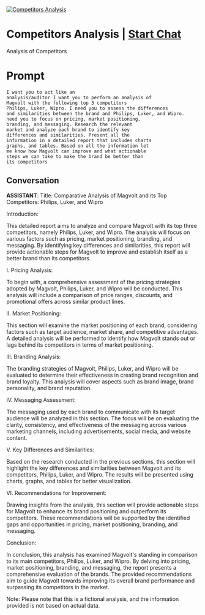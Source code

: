 
[![Competitors Analysis](https://flow-prompt-covers.s3.us-west-1.amazonaws.com/icon/futuristic/futu_1.png)](https://gptcall.net/chat.html?data=%7B%22contact%22%3A%7B%22id%22%3A%22yAA8Y2RXbpHp00ZGQ1dQi%22%2C%22flow%22%3Atrue%7D%7D)
# Competitors Analysis | [Start Chat](https://gptcall.net/chat.html?data=%7B%22contact%22%3A%7B%22id%22%3A%22yAA8Y2RXbpHp00ZGQ1dQi%22%2C%22flow%22%3Atrue%7D%7D)
Analysis of Competitors 

# Prompt

```
I want you to act like an
analysis/auditor I want you to perform an analysis of
Magvolt with the following top 3 competitors
Philips, Luker, Wipro. I need you to assess the differences
and similarities between the brand and Philips, Luker, and Wipro.
need you to focus on pricing, market positioning,
branding, and messaging. Research the relevant
market and analyze each brand to identify key
differences and similarities. Present all the
information in a detailed report that includes charts
graphs, and tables. Based on all the information let
me know how Magvolt can improve and what actionable
steps we can take to make the brand be better than
its competitors
```

## Conversation

**ASSISTANT**: Title: Comparative Analysis of Magvolt and its Top Competitors: Philips, Luker, and Wipro



Introduction:

This detailed report aims to analyze and compare Magvolt with its top three competitors, namely Philips, Luker, and Wipro. The analysis will focus on various factors such as pricing, market positioning, branding, and messaging. By identifying key differences and similarities, this report will provide actionable steps for Magvolt to improve and establish itself as a better brand than its competitors.



I. Pricing Analysis:

To begin with, a comprehensive assessment of the pricing strategies adopted by Magvolt, Philips, Luker, and Wipro will be conducted. This analysis will include a comparison of price ranges, discounts, and promotional offers across similar product lines.



II. Market Positioning:

This section will examine the market positioning of each brand, considering factors such as target audience, market share, and competitive advantages. A detailed analysis will be performed to identify how Magvolt stands out or lags behind its competitors in terms of market positioning.



III. Branding Analysis:

The branding strategies of Magvolt, Philips, Luker, and Wipro will be evaluated to determine their effectiveness in creating brand recognition and brand loyalty. This analysis will cover aspects such as brand image, brand personality, and brand reputation.



IV. Messaging Assessment:

The messaging used by each brand to communicate with its target audience will be analyzed in this section. The focus will be on evaluating the clarity, consistency, and effectiveness of the messaging across various marketing channels, including advertisements, social media, and website content.



V. Key Differences and Similarities:

Based on the research conducted in the previous sections, this section will highlight the key differences and similarities between Magvolt and its competitors, Philips, Luker, and Wipro. The results will be presented using charts, graphs, and tables for better visualization.



VI. Recommendations for Improvement:

Drawing insights from the analysis, this section will provide actionable steps for Magvolt to enhance its brand positioning and outperform its competitors. These recommendations will be supported by the identified gaps and opportunities in pricing, market positioning, branding, and messaging.



Conclusion:

In conclusion, this analysis has examined Magvolt's standing in comparison to its main competitors, Philips, Luker, and Wipro. By delving into pricing, market positioning, branding, and messaging, the report presents a comprehensive evaluation of the brands. The provided recommendations aim to guide Magvolt towards improving its overall brand performance and surpassing its competitors in the market.



Note: Please note that this is a fictional analysis, and the information provided is not based on actual data.


